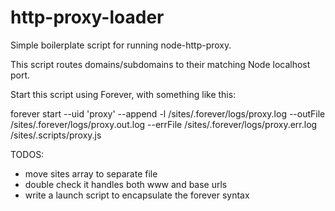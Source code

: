 http-proxy-loader
======================

Simple boilerplate script for running node-http-proxy.

This script routes domains/subdomains to their matching Node localhost port.

Start this script using Forever, with something like this:

forever start --uid 'proxy' --append -l /sites/.forever/logs/proxy.log --outFile /sites/.forever/logs/proxy.out.log --errFile /sites/.forever/logs/proxy.err.log /sites/.scripts/proxy.js

TODOS:

- move sites array to separate file
- double check it handles both www and base urls
- write a launch script to encapsulate the forever syntax
